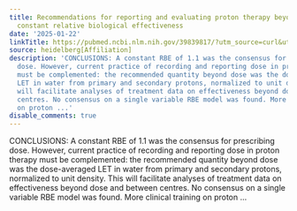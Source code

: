 ```yaml
---
title: Recommendations for reporting and evaluating proton therapy beyond dose and
  constant relative biological effectiveness
date: '2025-01-22'
linkTitle: https://pubmed.ncbi.nlm.nih.gov/39839817/?utm_source=curl&utm_medium=rss&utm_campaign=pubmed-2&utm_content=1FakS-2QOkCT8HsMOQP1bCRQ4YzyumYOmxmF0moLsQ3dFB1E9V&fc=20220326224207&ff=20250122171154&v=2.18.0.post9+e462414
source: heidelberg[Affiliation]
description: 'CONCLUSIONS: A constant RBE of 1.1 was the consensus for prescribing
  dose. However, current practice of recording and reporting dose in proton therapy
  must be complemented: the recommended quantity beyond dose was the dose-averaged
  LET in water from primary and secondary protons, normalized to unit density. This
  will facilitate analyses of treatment data on effectiveness beyond dose and between
  centres. No consensus on a single variable RBE model was found. More clinical training
  on proton ...'
disable_comments: true
---
```

CONCLUSIONS: A constant RBE of 1.1 was the consensus for prescribing dose. However, current practice of recording and reporting dose in proton therapy must be complemented: the recommended quantity beyond dose was the dose-averaged LET in water from primary and secondary protons, normalized to unit density. This will facilitate analyses of treatment data on effectiveness beyond dose and between centres. No consensus on a single variable RBE model was found. More clinical training on proton ...